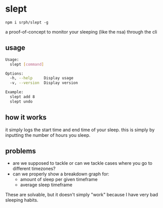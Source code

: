 # slept
```
npm i srph/slept -g
```
a proof-of-concept to monitor your sleeping (like the nsa) through the cli

## usage
```bash
Usage:
  slept [command]

Options:
  -h, --help     Display usage
  -v, --version  Display version

Example:
  slept add 8
  slept undo
```

## how it works
it simply logs the start time and end time of your sleep. this is simply by inputting the number of hours you sleep.

## problems
- are we supposed to tackle or can we tackle cases where you go to different timezones?
- can we properly show a breakdown graph for:
  - amount of sleep per given timeframe
  - average sleep timeframe

These are solvable, but it doesn't simply "work" because I have very bad sleeping habits.
